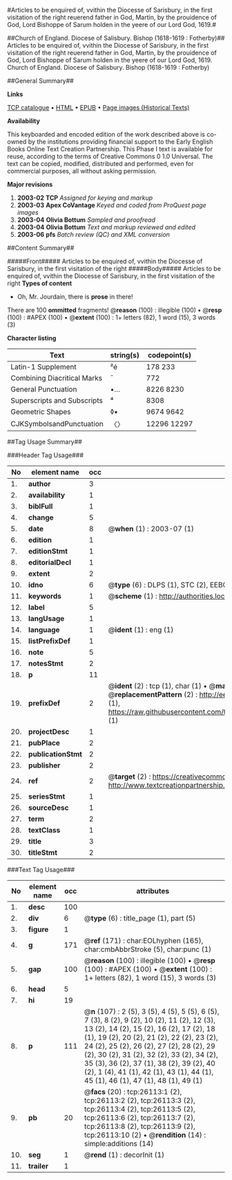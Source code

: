 #Articles to be enquired of, vvithin the Diocesse of Sarisbury, in the first visitation of the right reuerend father in God, Martin, by the prouidence of God, Lord Bishoppe of Sarum holden in the yeere of our Lord God, 1619.#

##Church of England. Diocese of Salisbury. Bishop (1618-1619 : Fotherby)##
Articles to be enquired of, vvithin the Diocesse of Sarisbury, in the first visitation of the right reuerend father in God, Martin, by the prouidence of God, Lord Bishoppe of Sarum holden in the yeere of our Lord God, 1619.
Church of England. Diocese of Salisbury. Bishop (1618-1619 : Fotherby)

##General Summary##

**Links**

[TCP catalogue](http://www.ota.ox.ac.uk/tcp/)  • 
[HTML](http://tei.it.ox.ac.uk/tcp/Texts-HTML/free/A00/A00256.html)  • 
[EPUB](http://tei.it.ox.ac.uk/tcp/Texts-EPUB/free/A00/A00256.epub) • 
[Page images (Historical Texts)](https://data.historicaltexts.jisc.ac.uk/view?pubId=eebo-23030244e&pageId=eebo-23030244e-26113-1)

**Availability**

This keyboarded and encoded edition of the
	       work described above is co-owned by the institutions
	       providing financial support to the Early English Books
	       Online Text Creation Partnership. This Phase I text is
	       available for reuse, according to the terms of Creative
	       Commons 0 1.0 Universal. The text can be copied,
	       modified, distributed and performed, even for
	       commercial purposes, all without asking permission.

**Major revisions**

1. __2003-02__ __TCP__ *Assigned for keying and markup*
1. __2003-03__ __Apex CoVantage__ *Keyed and coded from ProQuest page images*
1. __2003-04__ __Olivia Bottum__ *Sampled and proofread*
1. __2003-04__ __Olivia Bottum__ *Text and markup reviewed and edited*
1. __2003-06__ __pfs__ *Batch review (QC) and XML conversion*

##Content Summary##

#####Front#####
Articles to be enquired of, vvithin the Diocesse of Sarisbury, in the first visitation of the right 
#####Body#####
Articles to be enquired of, vvithin the Diocesse of Sarisbury, in the first visitation of the right 
**Types of content**

  * Oh, Mr. Jourdain, there is **prose** in there!

There are 100 **ommitted** fragments! 
 @__reason__ (100) : illegible (100)  •  @__resp__ (100) : #APEX (100)  •  @__extent__ (100) : 1+ letters (82), 1 word (15), 3 words (3)

**Character listing**


|Text|string(s)|codepoint(s)|
|---|---|---|
|Latin-1 Supplement|²é|178 233|
|Combining             Diacritical Marks|̄|772|
|General Punctuation|•…|8226 8230|
|Superscripts             and Subscripts|⁴|8308|
|Geometric Shapes|◊▪|9674 9642|
|CJKSymbolsandPunctuation|〈〉|12296 12297|

##Tag Usage Summary##

###Header Tag Usage###

|No|element name|occ|attributes|
|---|---|---|---|
|1.|__author__|3||
|2.|__availability__|1||
|3.|__biblFull__|1||
|4.|__change__|5||
|5.|__date__|8| @__when__ (1) : 2003-07 (1)|
|6.|__edition__|1||
|7.|__editionStmt__|1||
|8.|__editorialDecl__|1||
|9.|__extent__|2||
|10.|__idno__|6| @__type__ (6) : DLPS (1), STC (2), EEBO-CITATION (1), OCLC (1), VID (1)|
|11.|__keywords__|1| @__scheme__ (1) : http://authorities.loc.gov/ (1)|
|12.|__label__|5||
|13.|__langUsage__|1||
|14.|__language__|1| @__ident__ (1) : eng (1)|
|15.|__listPrefixDef__|1||
|16.|__note__|5||
|17.|__notesStmt__|2||
|18.|__p__|11||
|19.|__prefixDef__|2| @__ident__ (2) : tcp (1), char (1)  •  @__matchPattern__ (2) : ([0-9\-]+):([0-9IVX]+) (1), (.+) (1)  •  @__replacementPattern__ (2) : http://eebo.chadwyck.com/downloadtiff?vid=$1&page=$2 (1), https://raw.githubusercontent.com/textcreationpartnership/Texts/master/tcpchars.xml#$1 (1)|
|20.|__projectDesc__|1||
|21.|__pubPlace__|2||
|22.|__publicationStmt__|2||
|23.|__publisher__|2||
|24.|__ref__|2| @__target__ (2) : https://creativecommons.org/publicdomain/zero/1.0/ (1), http://www.textcreationpartnership.org/docs/. (1)|
|25.|__seriesStmt__|1||
|26.|__sourceDesc__|1||
|27.|__term__|2||
|28.|__textClass__|1||
|29.|__title__|3||
|30.|__titleStmt__|2||


###Text Tag Usage###

|No|element name|occ|attributes|
|---|---|---|---|
|1.|__desc__|100||
|2.|__div__|6| @__type__ (6) : title_page (1), part (5)|
|3.|__figure__|1||
|4.|__g__|171| @__ref__ (171) : char:EOLhyphen (165), char:cmbAbbrStroke (5), char:punc (1)|
|5.|__gap__|100| @__reason__ (100) : illegible (100)  •  @__resp__ (100) : #APEX (100)  •  @__extent__ (100) : 1+ letters (82), 1 word (15), 3 words (3)|
|6.|__head__|5||
|7.|__hi__|19||
|8.|__p__|111| @__n__ (107) : 2 (5), 3 (5), 4 (5), 5 (5), 6 (5), 7 (3), 8 (2), 9 (2), 10 (2), 11 (2), 12 (3), 13 (2), 14 (2), 15 (2), 16 (2), 17 (2), 18 (1), 19 (2), 20 (2), 21 (2), 22 (2), 23 (2), 24 (2), 25 (2), 26 (2), 27 (2), 28 (2), 29 (2), 30 (2), 31 (2), 32 (2), 33 (2), 34 (2), 35 (3), 36 (2), 37 (1), 38 (2), 39 (2), 40 (2), 1 (4), 41 (1), 42 (1), 43 (1), 44 (1), 45 (1), 46 (1), 47 (1), 48 (1), 49 (1)|
|9.|__pb__|20| @__facs__ (20) : tcp:26113:1 (2), tcp:26113:2 (2), tcp:26113:3 (2), tcp:26113:4 (2), tcp:26113:5 (2), tcp:26113:6 (2), tcp:26113:7 (2), tcp:26113:8 (2), tcp:26113:9 (2), tcp:26113:10 (2)  •  @__rendition__ (14) : simple:additions (14)|
|10.|__seg__|1| @__rend__ (1) : decorInit (1)|
|11.|__trailer__|1||
